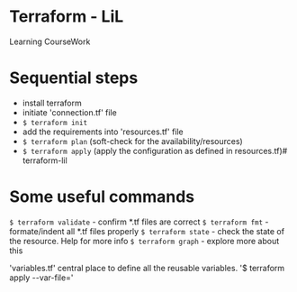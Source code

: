 # Terraform - LiL

Learning CourseWork

# Sequential steps
- install terraform
- initiate 'connection.tf' file
- `$ terraform init`
- add the requirements into 'resources.tf' file
- `$ terraform plan` (soft-check for the availability/resources)
- `$ terraform apply` (apply the configuration as defined in resources.tf)# terraform-lil

# Some useful commands 
`$ terraform validate` - confirm *.tf files are correct
`$ terraform fmt` - formate/indent all *.tf files properly
`$ terraform state` - check the state of the resource. Help for more info
`$ terraform graph` - explore more about this

'variables.tf' central place to define all the reusable variables.
'$ terraform apply --var-file=<file-name-for-env>'
